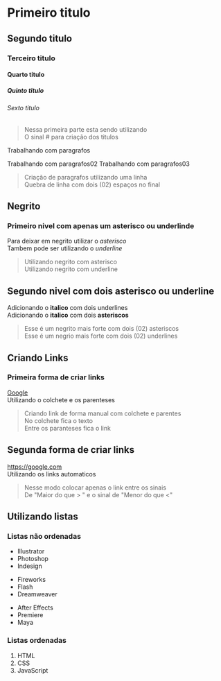 # Primeiro titulo
## Segundo titulo
### Terceiro titulo
#### Quarto titulo
##### Quinto titulo
###### Sexto titulo

> Nessa primeira parte esta sendo utilizando  
> O sinal # para criação dos titulos 


Trabalhando com paragrafos

Trabalhando com paragrafos02
Trabalhando com paragrafos03
> Criação de paragrafos utilizando uma linha  
> Quebra de linha com dois (02) espaços no final

## Negrito 
### Primeiro nivel com apenas um asterisco ou underlinde
Para deixar em negrito utilizar o *asterisco*  
Tambem pode ser utilizando o _underline_
> Utilizando negrito com asterisco  
> Utilizando negrito com underline


## Segundo nivel com dois asterisco ou underline

Adicionando o __italico__ com dois underlines  
Adicionando o **italico** com dois **asteriscos**
> Esse é um negrito mais forte com dois (02) asteriscos  
> Esse é um negrio mais forte com dois (02) underlines



## Criando Links

### Primeira forma de criar links
[Google](https://google.com/)  
Utilizando o colchete e os parenteses
> Criando link de forma manual com colchete e parentes  
> No colchete fica o texto   
> Entre os paranteses fica o link



## Segunda forma de criar links
<https://google.com>  
Utilizando os links automaticos
> Nesse modo colocar apenas o link entre os sinais  
> De "Maior do que > " e o sinal de "Menor do que <"




## Utilizando listas


### Listas não ordenadas
* Illustrator
* Photoshop
* Indesign

+ Fireworks
+ Flash
+ Dreamweaver

- After Effects
- Premiere
- Maya


### Listas ordenadas
1. HTML
2. CSS
3. JavaScript
